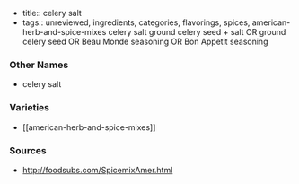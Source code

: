- title:: celery salt
- tags:: unreviewed, ingredients, categories, flavorings, spices, american-herb-and-spice-mixes
celery salt ground celery seed + salt OR ground celery seed OR Beau Monde seasoning OR Bon Appetit seasoning

### Other Names

* celery salt

### Varieties

* [[american-herb-and-spice-mixes]]

### Sources
* http://foodsubs.com/SpicemixAmer.html
